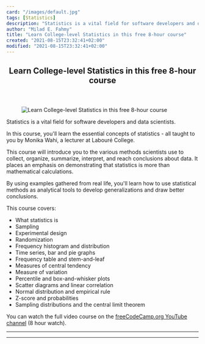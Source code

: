 ```yaml
---
card: "/images/default.jpg"
tags: [Statistics]
description: "Statistics is a vital field for software developers and data "
author: "Milad E. Fahmy"
title: "Learn College-level Statistics in this free 8-hour course"
created: "2021-08-15T23:32:41+02:00"
modified: "2021-08-15T23:32:41+02:00"
---
```

<div class="site-wrapper">
<main id="site-main" class="site-main outer">
<div class="inner">
<article class="post-full post tag-statistics tag-data-science tag-youtube ">
<header class="post-full-header">
<h1 class="post-full-title">Learn College-level Statistics in this free 8-hour course</h1>
</header>
<figure class="post-full-image">
<picture>
<source media="(max-width: 700px)" sizes="1px" srcset="data:image/gif;base64,R0lGODlhAQABAIAAAAAAAP///yH5BAEAAAAALAAAAAABAAEAAAIBRAA7 1w">
<source media="(min-width: 701px)" sizes="(max-width: 800px) 400px,
(max-width: 1170px) 700px,
1400px" srcset="/news/content/images/size/w300/2019/06/statistics.png 300w,
/news/content/images/size/w600/2019/06/statistics.png 600w,
/news/content/images/size/w1000/2019/06/statistics.png 1000w,
/news/content/images/size/w2000/2019/06/statistics.png 2000w">
<img onerror="this.style.display='none'" src="/news/content/images/size/w2000/2019/06/statistics.png" alt="Learn College-level Statistics in this free 8-hour course">
</picture>
</figure>
<section class="post-full-content">
<div class="post-content">
<p>Statistics is a vital field for software developers and data scientists. </p><p>In this course, you'll learn the essential concepts of statistics - all taught to you by Monika Wahi, a lecturer at Labouré College.</p><p>This course will introduce you to the various methods scientists use to collect, organize, summarize, interpret, and reach conclusions about data. It places an emphasis on demonstrating that statistics is more than mathematical calculations. </p><p>By using examples gathered from real life, you'll learn how to use statistical methods as analytical tools to develop generalizations and draw better conclusions.</p><p>This course covers:</p><ul><li>What statistics is</li><li>Sampling</li><li>Experimental design</li><li>Randomization</li><li>Frequency histogram and distribution</li><li>Time series, bar and pie graphs</li><li>Frequency table and stem-and-leaf</li><li>Measures of central tendency</li><li>Measure of variation</li><li>Percentile and box-and-whisker plots</li><li>Scatter diagrams and linear correlation</li><li>Normal distribution and empirical rule</li><li>Z-score and probabilities</li><li>Sampling distributions and the central limit theorem</li></ul><p>You can watch the full video course on the <a href="https://www.youtube.com/watch?v=xxpc-HPKN28">freeCodeCamp.org YouTube channel</a> (8 hour watch).</p>
</div>
<hr>
<hr>
</section>
</article>
</div>
</main>
</div>
<!-- Google Tag Manager (noscript) -->
<!-- End Google Tag Manager (noscript) -->
